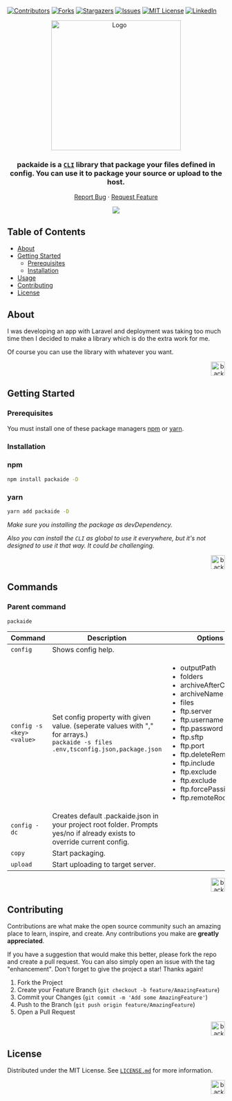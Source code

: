 [![Contributors][contributors-shield]][contributors-url]
[![Forks][forks-shield]][forks-url]
[![Stargazers][stars-shield]][stars-url]
[![Issues][issues-shield]][issues-url]
[![MIT License][license-shield]][license-url]
[![LinkedIn][linkedin-shield]][linkedin-url]

<div align="center">
  <a href="https://github.com/serhatkaya/packaide/">
    <img src="https://user-images.githubusercontent.com/59228830/184737120-1697877d-490b-4714-b10a-7c575b2450ca.png" alt="Logo" height="300" width="300" >
  </a>

  <h3 align="center">packaide is a <code><a href="https://www.w3schools.com/whatis/whatis_cli.asp">CLI</a></code> library that package your files defined in config. You can use it to package your source or upload to the host.</h3>

  <p align="center">
    <a href="https://github.com/serhatkaya/packaide/issues">Report Bug</a>
    ·
    <a href="https://github.com/serhatkaya/packaide/issues">Request Feature</a>
  </p>
</div>

<p align="center">
<a href="https://www.buymeacoffee.com/serhatkaya" target="_blank"><img src="https://www.buymeacoffee.com/assets/img/custom_images/orange_img.png"/>
  </a>
</p>

<!-- TABLE OF CONTENTS -->
  <h2>Table of Contents</h2>
  <ul>
    <li>
      <a href="#about">About</a>
    </li>
    <li>
      <a href="#getting-started">Getting Started</a>
      <ul>
        <li><a href="#prerequisites">Prerequisites</a></li>
        <li><a href="#installation">Installation</a></li>
      </ul>
    </li>
    <li><a href="#usage">Usage</a></li>
    <li><a href="#contributing">Contributing</a></li>
    <li><a href="#license">License</a></li>
  </ul>

<!-- ABOUT THE PROJECT -->

## About

I was developing an app with Laravel and deployment was taking too much time then I decided to make a library which is do the extra work for me.

Of course you can use the library with whatever you want.

<p align="right">
<a href="#top">
<img src="https://user-images.githubusercontent.com/59228830/184758472-3ac6aa49-c19a-4abe-bb3d-cf5fc4845e33.png" width="32" alt="back to top" height="32" />
</a>
</p>

<!-- GETTING STARTED -->

## Getting Started

### Prerequisites

You must install one of these package managers [npm](https://github.com/npm) or [yarn](https://github.com/yarnpkg).

### Installation

### npm

```sh
npm install packaide -D
```

### yarn

```sh
yarn add packaide -D
```

_Make sure you installing the package as devDependency._

_Also you can install the `CLI` as global to use it everywhere, but it's not designed to use it that way. It could be challenging._

<p align="right">
<a href="#top">
<img src="https://user-images.githubusercontent.com/59228830/184758472-3ac6aa49-c19a-4abe-bb3d-cf5fc4845e33.png" width="32" alt="back to top" height="32" />
</a>
</p>

## Commands

### Parent command

`packaide`

<table class="tg">
  <thead>
    <tr >
      <th class="tg-0pky" colspan="2">Command</th>
      <th class="tg-0pky">Description</th>
      <th class="tg-0pky">Options</th>
    </tr>
  </thead>
  <tbody>
    <tr>
      <td class="tg-0pky"  colspan="2"><code>config</code></td>
      <td class="tg-0pky">Shows config help.</td>
      <td class="tg-0pky"></td>
    </tr>
    <tr>
      <td class="tg-0pky" colspan="2"><code>config -s &lt;key&gt; &lt;value&gt;</code></td>
      <td class="tg-0pky">Set config property with given value. (seperate values with "," for arrays.)
      <br/>
       <code>packaide -s files .env,tsconfig.json,package.json</code>
      </td>
      <td class="tg-0pky"><ul>
      <li>outputPath</li>
      <li>folders</li>
      <li>archiveAfterCopy</li>
      <li>archiveName</li>
      <li>files</li>
      <li>ftp.server</li>
      <li>ftp.username</li>
      <li>ftp.password</li>
      <li>ftp.sftp</li>
      <li>ftp.port</li>
      <li>ftp.deleteRemote</li>
      <li>ftp.include</li>
      <li>ftp.exclude</li>
      <li>ftp.exclude</li>
      <li>ftp.forcePassiveMode</li>
      <li>ftp.remoteRoot</li>
      </ul></td>
    </tr>
    <tr>
      <td class="tg-0pky"  colspan="2"><code>config -dc</code></td>
      <td class="tg-0pky">Creates default .packaide.json in your project root folder. Prompts yes/no if already exists to override current config.</td>
      <td class="tg-0pky"></td>
    </tr>
    <tr>
      <td class="tg-0pky"  colspan="2"><code>copy</code></td>
      <td class="tg-0pky">Start packaging.</td>
      <td class="tg-0pky"></td>
    </tr>
    <tr>
      <td class="tg-0pky"  colspan="2"><code>upload</code></td>
      <td class="tg-0pky">Start uploading to target server.</td>
      <td class="tg-0pky"></td>
    </tr>
  </tbody>
</table>

<p align="right">
<a href="#top">
<img src="https://user-images.githubusercontent.com/59228830/184758472-3ac6aa49-c19a-4abe-bb3d-cf5fc4845e33.png" width="32" alt="back to top" height="32" />
</a>
</p>

## Contributing

Contributions are what make the open source community such an amazing place to learn, inspire, and create. Any contributions you make are **greatly appreciated**.

If you have a suggestion that would make this better, please fork the repo and create a pull request. You can also simply open an issue with the tag "enhancement".
Don't forget to give the project a star! Thanks again!

1. Fork the Project
2. Create your Feature Branch (`git checkout -b feature/AmazingFeature`)
3. Commit your Changes (`git commit -m 'Add some AmazingFeature'`)
4. Push to the Branch (`git push origin feature/AmazingFeature`)
5. Open a Pull Request

<p align="right">
<a href="#top">
<img src="https://user-images.githubusercontent.com/59228830/184758472-3ac6aa49-c19a-4abe-bb3d-cf5fc4845e33.png" width="32" alt="back to top" height="32" />
</a>
</p>

## License

Distributed under the MIT License. See [`LICENSE.md`](https://github.com/serhatkaya/packaide/blob/master/LICENSE.md) for more information.

<p align="right">
<a href="#top">
<img src="https://user-images.githubusercontent.com/59228830/184758472-3ac6aa49-c19a-4abe-bb3d-cf5fc4845e33.png" width="32" alt="back to top" height="32" />
</a>
</p>

[contributors-shield]: https://img.shields.io/github/contributors/serhatkaya/packaide.svg?style=for-the-badge
[contributors-url]: https://github.com/serhatkaya/packaide/graphs/contributors
[forks-shield]: https://img.shields.io/github/forks/serhatkaya/packaide.svg?style=for-the-badge
[forks-url]: https://github.com/serhatkaya/packaide/network/members
[stars-shield]: https://img.shields.io/github/stars/serhatkaya/packaide.svg?style=for-the-badge
[stars-url]: https://github.com/serhatkaya/packaide/stargazers
[issues-shield]: https://img.shields.io/github/issues/serhatkaya/packaide.svg?style=for-the-badge
[issues-url]: https://github.com/serhatkaya/packaide/issues
[license-shield]: https://img.shields.io/github/license/serhatkaya/packaide.svg?style=for-the-badge
[license-url]: https://github.com/serhatkaya/packaide/blob/master/LICENSE.txt
[linkedin-shield]: https://img.shields.io/badge/-LinkedIn-black.svg?style=for-the-badge&logo=linkedin&colorB=555
[linkedin-url]: https://linkedin.com/in/kaya-serhat
